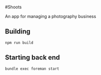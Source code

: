 #Shoots

An app for managing a photography business

## Building
`npm run build`

## Starting back end
`bundle exec foreman start`


